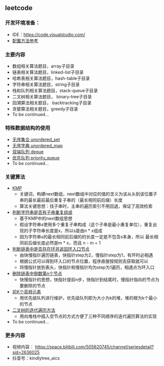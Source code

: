 ## leetcode


### 开发环境准备：
- IDE：https://code.visualstudio.com/
- [配置方法参考](https://github.com/kindlytree-aics/c-basics)

### 主要内容
- 数组相关算法题目，array子目录
- 链表相关算法题目，linked-list子目录
- 哈希表相关算法题目，hash-table子目录
- 字符串相关算法题目，string子目录
- 栈和队列相关算法题目，stack-queue子目录
- 二叉树相关算法题目， binary-tree子目录
- 回溯算法相关题目， backtracking子目录
- 贪婪算法相关题目，greedy子目录
- To be continued...

### 特殊数据结构的使用
- [无序集合 unordered_set](./hash-table/happy-number.cpp)
- [无序字典 unordered_map](./hash-table/two-sum.cpp)
- [双端队列 deque](./stack-queue/sliding-window-maximum.cpp)
- [优先队列 priority_queue](./stack-queue/top-k-frequent-elements.cpp)
- To be continued...

### 关键算法
- [KMP](./string/find-the-index-of-the-first-occurrence-in-a-string.cpp)
    - 关键词，构建next数组，next数组中对应的值的含义为该从头到该位置子串的最长最前最后重复子串的（最长相同前后缀）长度
    - 算法关键思想：找子串时，主串的遍历索引不用回退，保证了高效检索
- [判断字符串是否有子串重复组成](./string/repeated-substring-pattern.cpp)
    - 基于KMP中的next数组思想
    - 假设字符串s使用多个重复子串构成（这个子串是最小重复单位），重复出现的子字符串长度是x，所以s是由n * x组成
    - 因为字符串s的最长相同前后缀的的长度一定是不包含s本身，所以 最长相同前后缀长度必然是m * x，而且 n - m = 1
- [判断链表中是否存在环并返回环入口节点](./linked-list/linked-list-cycle.cpp)
    - 由快慢指针遍历链表，快指针step为2，慢指针step为1，有环时必相遇
    - 根据公式可以得到环入口的节点位置，程序直接按规则去获取就可以
    - 将慢指针放到表头，快指针和慢指针均为step为1遍历，相遇点为环入口
- [删除链表中倒数第n个节点](./linked-list/remove-nth-node-from-end-of-list.cpp)
    - 快慢指针的思想，快指针提前n步，快指针到结尾时，慢指针指向的节点为要删除的节点
- [前K个高频元素](./stack-queue/top-k-frequent-elements.cpp)
    - 用优先级队列进行维护，优先级队列即为大小为k的堆，堆的根为k个最小的节点
- [二叉树的迭代遍历方法](./binary-tree/binary-tree-iter-traversal-universal.cpp)
    - 用向堆栈中插入空节点的方式方便了三种不同顺序的迭代遍历算法的实现
- To be continued...

### 更多内容
- 视频内容： https://space.bilibili.com/505620745/channel/seriesdetail?sid=2636025
- 抖音号：kindlytree_aics